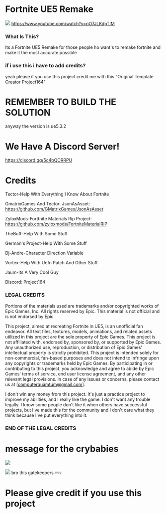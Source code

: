 # Fortnite UE5 Remake

![](https://github.com/Titox122/Fortnite-UE5-Remake/blob/main/imagen_2024-04-01_200011449.png)
https://www.youtube.com/watch?v=pO7JLKdpTIM

### What Is This?
Its a Fortnite UE5 Remake for those people ho want's to remake fortnite and make it the most accurate possible 

### if i use this i have to add credits?
yeah please if you use this project credit me with this
"Original Template Creator Project164"

# REMEMBER TO BUILD THE SOLUTION
anyway the version is ue5.3.2

# We Have A Discord Server!
https://discord.gg/5c4bQCRRPU

# Credits
Tector-Help With Everything I Know About Fortnite 

GmatrixGames And Tector: JsonAsAsset: https://github.com/GMatrixGames/JsonAsAsset

ZyloxMods-Forttnite Materials Rip Project: https://github.com/zyloxmods/FortniteMaterialRIP

TheBuff-Help With Some Stuff

German's Project-Help With Some Stuff

Dj-Andre-Character Direction Variable

Vortex-Help With Uefn Patch And Other Stuff

Jaum-Its A Very Cool Guy

Discord: Project164

### LEGAL CREDITS 
Portions of the materials used are trademarks and/or copyrighted works of Epic Games, Inc. All rights reserved by Epic. This material is not official and is not endorsed by Epic.

This project, aimed at recreating Fortnite in UE5, is an unofficial fan endeavor. All text files, textures, models, animations, and related assets utilized in this project are the sole property of Epic Games. This project is not affiliated with, endorsed by, sponsored by, or supported by Epic Games. Any unauthorized use, reproduction, or distribution of Epic Games' intellectual property is strictly prohibited. This project is intended solely for non-commercial, fan-based purposes and does not intend to infringe upon any copyrights or trademarks held by Epic Games. By participating in or contributing to this project, you acknowledge and agree to abide by Epic Games' terms of service, end user license agreement, and any other relevant legal provisions. In case of any issues or concerns, please contact us at [computerquamtum@gmail.com].

I don't win any money from this project. It's just a practice project to improve my abilities, and I really like the game. I don't want any trouble legally. I know some people don't like it when others have successful projects, but I've made this for the community and I don't care what they think because I've put everything into it.
### END OF THE LEGAL CREDITS

# message for the crybabies
![](https://github.com/Titox122/Fortnite-UE5-Remake/blob/main/CryBabiesLMAO/XDDDDDDDD.png)

![](https://github.com/Titox122/Fortnite-UE5-Remake/blob/main/CryBabiesLMAO/Proof.png)
bro this gatekeepers 💀💀💀
# Please give credit if you use this project

